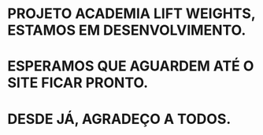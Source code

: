 # PROJETO ACADEMIA LIFT WEIGHTS, ESTAMOS EM DESENVOLVIMENTO. 
# ESPERAMOS QUE AGUARDEM ATÉ O SITE FICAR PRONTO.
# DESDE JÁ, AGRADEÇO A TODOS.